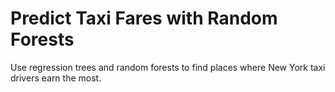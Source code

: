 # Predict Taxi Fares with Random Forests
Use regression trees and random forests to find places where New York taxi drivers earn the most.
